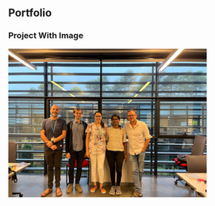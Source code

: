 <section id="Gallery">
  <h2>Portfolio</h2>
  <h3>Project With Image</h3>
  <img src="assets/Lab_img.jpg" alt="Audio group" width="400" height="300">
</section>
